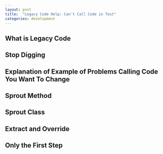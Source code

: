 ```yaml
---
layout: post
title:  "Legacy Code Help: Can't Call Code in Test"
categories: development
---
```

## What is Legacy Code ##

## Stop Digging ##

## Explanation of Example of Problems Calling Code You Want To Change ##

## Sprout Method ##

## Sprout Class ##

## Extract and Override ##

## Only the First Step ##
